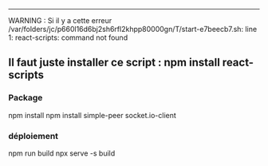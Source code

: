 ----------------
WARNING : Si il y a cette erreur
/var/folders/jc/p660l16d6bj2sh6rfl2khpp80000gn/T/start-e7beecb7.sh: line 1: react-scripts: command not found

Il faut juste installer ce script :
npm install react-scripts
-----------------

### Package

npm install
npm install simple-peer socket.io-client

### déploiement

npm run build
npx serve -s build 
